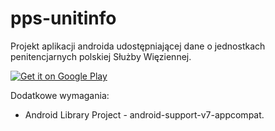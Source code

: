 pps-unitinfo
============

Projekt aplikacji androida udostępniającej dane o jednostkach penitencjarnych polskiej Służby Więziennej.

<a href="https://play.google.com/store/apps/details?id=org.ewicom.pps.unitinfo">
  <img alt="Get it on Google Play"
       src="https://developer.android.com/images/brand/pl_generic_rgb_wo_60.png" />
</a>

Dodatkowe wymagania:

* Android Library Project - android-support-v7-appcompat.
